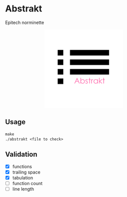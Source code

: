 # Abstrakt
Epitech norminette

<p align="center">
    <a><img src="https://raw.githubusercontent.com/Neotoxic-off/Abstrakt/main/img/logo.png" width=50% height=50%></a>
</p>

## Usage
```
make
./abstrakt <file to check>
```

## Validation

- [X] functions
- [X] trailing space
- [X] tabulation
- [ ] function count
- [ ] line length
